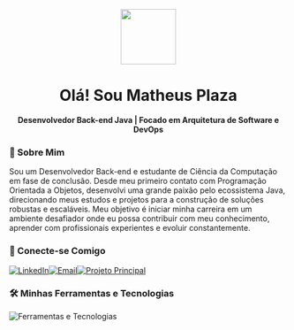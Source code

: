 <div id="header" align="center">
  <img src="https://media.giphy.com/media/M9gbBd9nbDrOTu1Mqx/giphy.gif" width="100"/>
  <h1>Olá! Sou Matheus Plaza</h1>
  <p><strong>Desenvolvedor Back-end Java | Focado em Arquitetura de Software e DevOps</strong></p>
</div>

<div id="about" align="left">
  <h3>📄 Sobre Mim</h3>
  <p>
    Sou um Desenvolvedor Back-end e estudante de Ciência da Computação em fase de conclusão. Desde meu primeiro contato com Programação Orientada a Objetos, desenvolvi uma grande paixão pelo ecossistema Java, direcionando meus estudos e projetos para a construção de soluções robustas e escaláveis. Meu objetivo é iniciar minha carreira em um ambiente desafiador onde eu possa contribuir com meu conhecimento, aprender com profissionais experientes e evoluir constantemente.
  </p>
</div>

<div id="social" align="left">
  <h3>🤝 Conecte-se Comigo</h3>
  <a href="www.linkedin.com/in/matheus-plaza-3424aa267" target="_blank"><img src="https://img.shields.io/badge/LinkedIn-0077B5?style=for-the-badge&logo=linkedin&logoColor=white" alt="LinkedIn"/></a><a href="mailto:matheusplaza@alunos.utfpr.edu.br"><img src="https://img.shields.io/badge/Email-D14836?style=for-the-badge&logo=gmail&logoColor=white" alt="Email"/></a><a href="https://github.com/matheus-plaza/libraryAPI" target="_blank"><img src="https://img.shields.io/badge/Meu%20Projeto%20Principal-000000?style=for-the-badge&logo=github&logoColor=white" alt="Projeto Principal"/></a>
</div>

<div id="tech" align="left">
  <h3>🛠️ Minhas Ferramentas e Tecnologias</h3>
  <p>
    <img src="https://skillicons.dev/icons?i=java,spring,angular,docker,maven,hibernate,postgres,mysql,postman,linux,git,gitlab" alt="Ferramentas e Tecnologias"/>
 </p>

